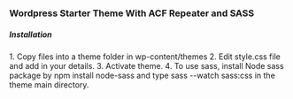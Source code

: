 <h3>Wordpress Starter Theme With ACF Repeater and SASS</h3>

<h5>Installation</h5>
1. Copy files into a theme folder in wp-content/themes
2. Edit style.css file and add in your details.
3. Activate theme.
4. To use sass, install Node sass package by npm install node-sass and type sass --watch sass:css in the theme main directory.
